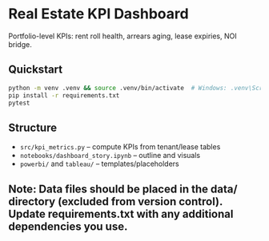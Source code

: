 # Real Estate KPI Dashboard

Portfolio-level KPIs: rent roll health, arrears aging, lease expiries, NOI bridge.

## Quickstart
```bash
python -m venv .venv && source .venv/bin/activate  # Windows: .venv\Scripts\activate
pip install -r requirements.txt
pytest
```

## Structure
- `src/kpi_metrics.py` – compute KPIs from tenant/lease tables
- `notebooks/dashboard_story.ipynb` – outline and visuals
- `powerbi/` and `tableau/` – templates/placeholders


## Note: Data files should be placed in the data/ directory (excluded from version control). Update requirements.txt with any additional dependencies you use.
